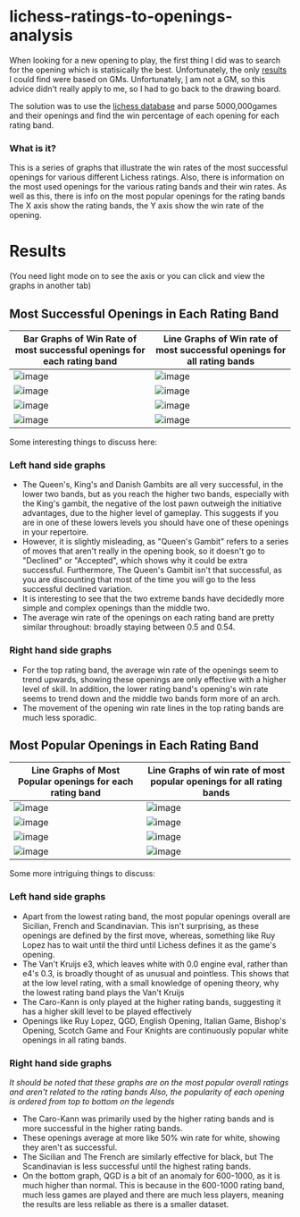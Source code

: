 # lichess-ratings-to-openings-analysis

When looking for a new opening to play, the first thing I did was to search for the opening which is statisically the best. Unfortunately, the only
[results](https://thechessworld.com/articles/openings/chess-statistics-top-10-best-openings-for-white-and-black/) I could 
find were based on GMs. Unfortunately, [I](https://lichess.org/@/jhadden04) am not a GM, so this advice didn't really apply to me, so I had to go back to the drawing board.

The solution was to use the [lichess database](https://database.lichess.org/) and parse 5000,000games and their openings and find the win percentage
of each opening for each rating band.

### What is it?
This is a series of graphs that illustrate the win rates of the most successful openings for various different Lichess ratings. Also, there is information on the 
most used openings for the various rating bands and their win rates. As well as this, there is info on the most popular openings for the rating bands
The X axis show the rating bands, the Y axis show the win rate of the opening.

# Results

(You need light mode on to see the axis or you can click and view the graphs in another tab)


  
## Most Successful Openings in Each Rating Band
Bar Graphs of Win Rate of most successful openings for each rating band| Line Graphs of Win rate of most successful openings for all rating bands
-----------|------------
![image](https://user-images.githubusercontent.com/59323260/128209082-e01b29d0-dea0-43d3-ad35-b7c3ce614eaa.png)|![image](https://user-images.githubusercontent.com/59323260/128210063-20165b35-65cc-4c53-a519-c8c254f29c56.png)
![image](https://user-images.githubusercontent.com/59323260/128209164-b29d00ca-ae5d-47c7-9163-7629524f46eb.png)|![image](https://user-images.githubusercontent.com/59323260/128210078-d341093c-65f7-4d42-b005-2ebfe41e600d.png)
![image](https://user-images.githubusercontent.com/59323260/128209190-d84d4355-eced-4e40-b04d-d90e6c1a967a.png)|![image](https://user-images.githubusercontent.com/59323260/128210089-2fb6464e-2804-4432-a03b-508321c9756c.png)
![image](https://user-images.githubusercontent.com/59323260/128209223-a0c2080a-8dd4-480f-aefd-1a6de0f8477b.png)|![image](https://user-images.githubusercontent.com/59323260/128210104-693f03cf-5f8a-40b2-bc36-1050cdf60946.png)

Some interesting things to discuss here:

### Left hand side graphs
* The Queen's, King's and Danish Gambits are all very successful, in the lower two bands, but as you reach the higher two bands, especially with the King's gambit, the negative of the lost pawn outweigh the initiative advantages, due to the higher level of gameplay. This suggests if you are in one of these lowers levels you should have one of these
openings in your repertoire.
* However, it is slightly misleading, as "Queen's Gambit" refers to a series of moves that aren't really in the opening book, so it doesn't go to "Declined" or "Accepted", which shows why it could be extra successful. Furthermore, The Queen's Gambit isn't that successful, as you are discounting that most of the time you will go to the less successful declined variation.
* It is interesting to see that the two extreme bands have decidedly more simple and complex openings than the middle two.
* The average win rate of the openings on each rating band are pretty similar throughout: broadly staying between 0.5 and 0.54.

### Right hand side graphs
* For the top rating band, the average win rate of the openings seem to trend upwards, showing these openings are only effective with a higher level of skill. In addition, the lower rating band's opening's win rate seems to trend down and the middle two bands form more of an arch.
* The movement of the opening win rate lines in the top rating bands are much less sporadic.
  
## Most Popular Openings in Each Rating Band
Line Graphs of Most Popular openings for each rating band | Line Graphs of win rate of most popular openings for all rating bands
------------ | -------------
![image](https://user-images.githubusercontent.com/59323260/128211807-00660d0c-fa53-4aa4-99a0-fd81600caf1e.png) |![image](https://user-images.githubusercontent.com/59323260/128212424-e1d44e33-cfa8-4998-a7f7-cc8346437dfd.png)
![image](https://user-images.githubusercontent.com/59323260/128211880-5dc7729b-8fef-4447-9a52-db3e98f3dd98.png) |![image](https://user-images.githubusercontent.com/59323260/128212450-b7ad25a7-2fa6-4c74-9bfe-4c38a6616462.png)
![image](https://user-images.githubusercontent.com/59323260/128211939-787a1cd1-3f46-4d4f-8e84-a56c2519475c.png) |![image](https://user-images.githubusercontent.com/59323260/128212472-23fd7d06-9cf1-43ef-ab2f-2aefa8ae6723.png)
![image](https://user-images.githubusercontent.com/59323260/128211967-94c6c035-666e-4e94-abf8-de7db5a17257.png) |![image](https://user-images.githubusercontent.com/59323260/128212489-709b5a3f-0fa7-42d5-8770-71a7c3e797d5.png)

Some more intriguing things to discuss:

### Left hand side graphs
* Apart from the lowest rating band, the most popular openings overall are Sicilian, French and Scandinavian. This isn't surprising, as these openings are defined by the first move, whereas, something like Ruy Lopez has to wait until the third until Lichess defines it as the game's opening.
* The Van't Kruijs e3, which leaves white with 0.0 engine eval, rather than e4's 0.3, is broadly thought of as unusual and pointless. This shows that at the low level rating, with a small knowledge of opening theory, why the lowest rating band plays the Van't Kruijs
* The Caro-Kann is only played at the higher rating bands, suggesting it has a higher skill level to be played effectively
* Openings like Ruy Lopez, QGD, English Opening, Italian Game, Bishop's Opening, Scotch Game and Four Knights are continuously popular white openings in all rating bands.

### Right hand side graphs
*It should be noted that these graphs are on the most popular overall ratings and aren't related to the rating bands*
*Also, the popularity of each opening is ordered from top to bottom on the legends*
* The Caro-Kann was primarily used by the higher rating bands and is more successful in the higher rating bands.
* These openings average at more like 50% win rate for white, showing they aren't as successful.
* The Sicilian and The French are similarly effective for black, but The Scandinavian is less successful until the highest rating bands.
* On the bottom graph, QGD is a bit of an anomaly for 600-1000, as it is much higher than normal. This is because in the 600-1000 rating band, much less games are played and there are much less players, meaning the results are less reliable as there is a smaller dataset.



